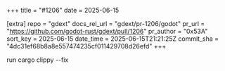 +++
title = "#1206"
date = 2025-06-15

[extra]
repo = "gdext"
docs_rel_url = "gdext/pr-1206/godot"
pr_url = "https://github.com/godot-rust/gdext/pull/1206"
pr_author = "0x53A"
sort_key = 2025-06-15
date_time = 2025-06-15T21:21:25Z
commit_sha = "4dc31ef68b8a8e557474235cf011429708d26efd"
+++

run cargo clippy --fix

